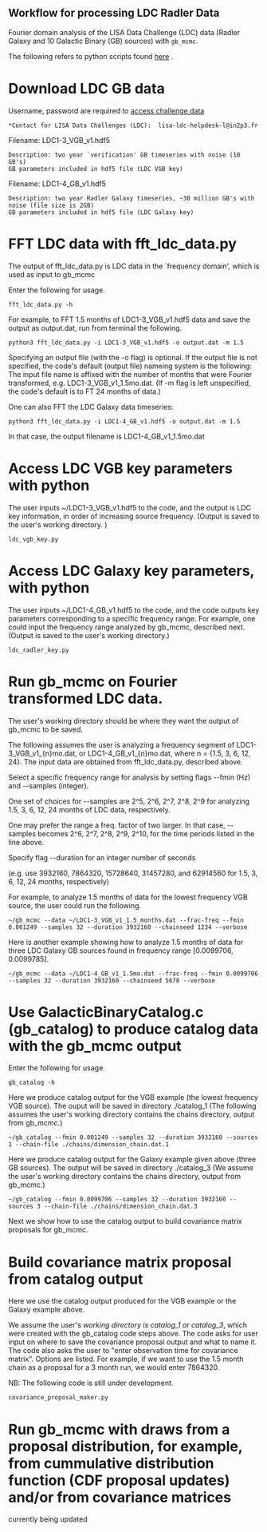 ## Workflow for processing LDC Radler Data

Fourier domain analysis of the LISA Data Challenge (LDC) data (Radler Galaxy and 10 Galactic Binary (GB) sources) with `gb_mcmc`.

The following refers to python scripts found [here](https://github.com/tlittenberg/ldasoft/tree/master/gbmcmc/scripts) .

# Download LDC GB data
Username, password are required to [access challenge data](https://lisa-ldc.lal.in2p3.fr/) 
    
    *Contact for LISA Data Challenges (LDC):  lisa-ldc-helpdesk-l@in2p3.fr

Filename: LDC1-3_VGB_v1.hdf5
    
    Description: two year `verification' GB timeseries with noise (10 GB's)
    GB parameters included in hdf5 file (LDC VGB key)

Filename: LDC1-4_GB_v1.hdf5
    
    Description: two year Radler Galaxy timeseries, ~30 million GB's with noise (file size is 2GB)
    GB parameters included in hdf5 file (LDC Galaxy key)

# FFT LDC data with fft_ldc_data.py
The output of fft_ldc_data.py is LDC data in the `frequency domain', which is used as input to gb_mcmc

Enter the following for usage.
    
    fft_ldc_data.py -h

For example, to FFT 1.5 months of LDC1-3_VGB_v1.hdf5 data and save the output as output.dat, run from terminal the following. 

    python3 fft_ldc_data.py -i LDC1-3_VGB_v1.hdf5 -o output.dat -m 1.5

Specifying an output file (with the -o flag) is optional. If the output file is not specified, the code's default (output file) nameing system is the following: The input file name is affixed with the number of months that were Fourier transformed, e.g. LDC1-3_VGB_v1_1.5mo.dat.
(If -m flag is left unspecified, the code's default is to FT 24 months of data.)

One can also FFT the LDC Galaxy data timeseries: 
    
    python3 fft_ldc_data.py -i LDC1-4_GB_v1.hdf5 -o output.dat -m 1.5
    
In that case, the output filename is LDC1-4_GB_v1_1.5mo.dat

# Access LDC VGB key parameters with python
The user inputs ~/LDC1-3_VGB_v1.hdf5 to the code, and the output is LDC key information, in order of increasing source frequency. 
(Output is saved to the user's working directory. )

    ldc_vgb_key.py

# Access LDC Galaxy key parameters, with python
The user inputs ~/LDC1-4_GB_v1.hdf5 to the code, and the code outputs key parameters corresponding to a specific frequency range. 
For example, one could input the frequency range analyzed by gb_mcmc, described next. (Output is saved to the user's working directory.)

    ldc_radler_key.py


# Run gb_mcmc on Fourier transformed LDC data.

The user's working directory should be where they want the output of gb_mcmc to be saved.

The following assumes the user is analyzing a frequency segment of LDC1-3_VGB_v1_{n}mo.dat, or LDC1-4_GB_v1_{n}mo.dat, 
where n = {1.5, 3, 6, 12, 24}. The input data are obtained from fft_ldc_data.py, described above.

Select a specific frequency range for analysis by setting flags --fmin (Hz) and --samples (integer).

One set of choices for --samples are 2^5, 2^6, 2^7, 2^8, 2^9 for analyzing 1.5, 3, 6, 12, 24 months of LDC data, respectively.

One may prefer the range a freq. factor of two larger. In that case, --samples becomes 2^6, 2^7, 2^8, 2^9, 2^10, for the time periods listed in the line above.
    
 Specify flag --duration for an integer number of seconds 

(e.g. use 3932160, 7864320, 15728640, 31457280, and 62914560 for 1.5, 3, 6, 12, 24 months, respectively)   

For example, to analyze 1.5 months of data for the lowest frequency VGB source, the user could run the following.

    ~/gb_mcmc --data ~/LDC1-3_VGB_v1_1.5_months.dat --frac-freq --fmin 0.001249 --samples 32 --duration 3932160 --chainseed 1234 --verbose
    
Here is another example showing how to analyze 1.5 months of data for three LDC Galaxy GB sources found in frequency range [0.0099706, 0.0099785].

    ~/gb_mcmc --data ~/LDC1-4_GB_v1_1.5mo.dat --frac-freq --fmin 0.0099706 --samples 32 --duration 3932160 --chainseed 5678 --verbose


# Use GalacticBinaryCatalog.c (gb_catalog) to produce catalog data with the gb_mcmc output 

Enter the following for usage.

    gb_catalog -h


Here we produce catalog output for the VGB example (the lowest frequency VGB source). The ouput will be saved in directory ./catalog_1
(The following assumes the user's working directory contains the chains directory, output from gb_mcmc.)

    ~/gb_catalog --fmin 0.001249 --samples 32 --duration 3932160 --sources 1 --chain-file ./chains/dimension_chain.dat.1
    
Here we produce catalog output for the Galaxy example given above (three GB sources). The output will be saved in directory ./catalog_3
(We assume the user's working directory contains the chains directory, output from gb_mcmc.)

    ~/gb_catalog --fmin 0.0099706 --samples 32 --duration 3932160 --sources 3 --chain-file ./chains/dimension_chain.dat.3


Next we show how to use the catalog output to build covariance matrix proposals for gb_mcmc.

# Build covariance matrix proposal from catalog output

Here we use the catalog output produced for the VGB example or the Galaxy example above. 

We assume the user's *working directory is catalog_1 or catalog_3*, which were created with the gb_catalog code steps above.
The code asks for user input on where to save the covariance proposal output and what to name it. 
The code also asks the user to "enter observation time for covariance matrix". Options are listed.
For example, if we want to use the 1.5 month chain as a proposal for a 3 month run, we would enter 7864320.

NB: The following code is still under development. 

    covariance_proposal_maker.py

# Run gb_mcmc with draws from a proposal distribution, for example, from cummulative distribution function (CDF proposal updates) and/or from covariance matrices

currently being updated 


